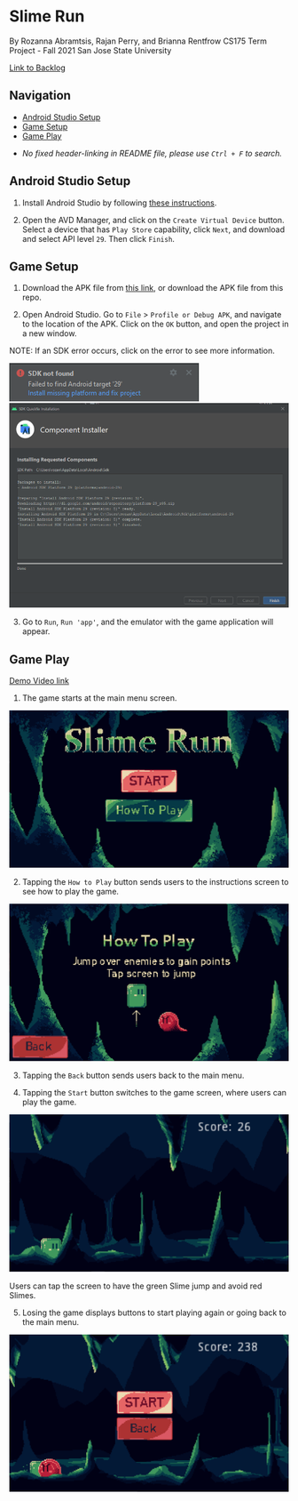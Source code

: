 # Slime Run

By Rozanna Abramtsis, Rajan Perry, and Brianna Rentfrow
CS175 Term Project - Fall 2021
San Jose State University

[Link to Backlog](Team-6-Endless-Runner-App-backlog.xlsx)

## Navigation
 - [Android Studio Setup](##android-studio-setup)
 - [Game Setup](##game-setup)
 - [Game Play](##game-play)
 <!-- - [x] test        - THIS ADDS A CHECK-MARKED CHECK BOX -->
 - *No fixed header-linking in README file, please use `Ctrl + F` to search.*

## Android Studio Setup

1. Install Android Studio by following [these instructions](https://developer.android.com/studio/install).

2. Open the AVD Manager, and click on the `Create Virtual Device` button. Select a device that has `Play Store` capability, click `Next`, and download and select API level `29`. Then click `Finish`.

## Game Setup

1. Download the APK file from [this link](https://third-from-the-left.itch.io/slime-runner), or download the APK file from this repo.

2. Open Android Studio. Go to `File` > `Profile or Debug APK`, and navigate to the location of the APK. Click on the `OK` button, and open the project in a new window.

NOTE: If an SDK error occurs, click on the error to see more information.

![SDK-not-found-error.png](images/SDK-not-found-error.png)
![SDK-not-found-error-fix.png](images/SDK-not-found-error-fix.png)

3. Go to `Run`, `Run 'app'`, and the emulator with the game application will appear.

## Game Play

[Demo Video link](demo-video.mp4)

1. The game starts at the main menu screen.

![main-menu.png](images/main-menu.png)

2. Tapping the `How to Play` button sends users to the instructions screen to see how to play the game.

![instructions-menu.png](images/instructions-menu.png)

3. Tapping the `Back` button sends users back to the main menu.

4. Tapping the `Start` button switches to the game screen, where users can play the game.

![start-game.png](images/start-game.png)

Users can tap the screen to have the green Slime jump and avoid red Slimes.

5. Losing the game displays buttons to start playing again or going back to the main menu.

![lose-screen.png](images/lose-screen.png)
